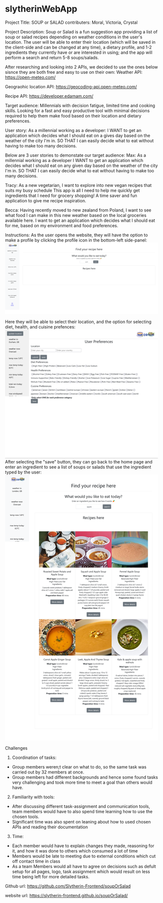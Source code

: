 # slytherinWebApp
Project Title: SOUP or SALAD
contributers: Moral, Victoria, Crystal

Project Description:
Soup or Salad is a fun suggestion app providing a list of soup or salad recipes depending on weather conditions in the user's location. The user will be able to enter their location (which will be saved in the client-side and can be changed at any time), a dietary profile, and 1-2 ingredients they currently have or are interested in using; and the app will perform a search and return 5-8 soups/salads.

After researching and looking into 2 APIs, we decided to use the ones below sisnce they are both free and easy to use on their own:
Weather API:
https://open-meteo.com/

Geograohic location API:
https://geocoding-api.open-meteo.com/

Recipe API:
https://developer.edamam.com/

Target audience:
Millennials with decision fatigue, limited time and cooking skills. Looking for a fast and easy productive tool with minimal decisions required to help them make food based on their location and dietary preferences.


User story:
As a millennial working as a developer:
I WANT to get an application which decides what I should eat on a gives day based on the weather of the city I'm in. 
SO THAT I can easily decide what to eat without having to make too many decisions.



Below are 3 user stories to demonstate our target audience:
Max:
As a millennial working as a developer
I WANT to get an application which decides what I should eat on any given day based on the weather of the city I'm in.
SO THAT I can easily decide what to eat without having to make too many decisions.
 
Tracy:
As a new vegetarian, I want to explore into new vegan recipes that suits my busy schedule
This app is all I need to help me quickly get ingredients that I need for grocery shopping!
A time saver and fun application to give me recipe inspiration.

Becca:
Having recently moved to new zealand from Poland, I want to see what food I can make in this new weather based on the local groceries available here. I want to get an application which decides what I should eat for me, based on my environment and food preferences.




Instructions:
As the user opens the website, they will have the option to make a profile by clicking the profile icon in the bottom-left side-panel:
<img src="./Images/HomePage.png">


Here they will be able to select their location, and the option for selecting diet, health, and cuisine prefences:
<img src="./Images/Preferences.png">
After selecting the "save" button, they can go back to the home page and enter an ingredient to see a list of soups or salads that use the ingredient typed by the user:
<img src="./Images/Results.png">

Challenges
1. Coordination of tasks:
- Group members weren;t clear on what to do, so the same task was carried out by 32 members at once.
- Group members had different backgrounds and hence some found tasks very challenging and took more time to meet a goal than others would have.

2. Familiarity with tools:
- After discussing different task-assignment and communication tools, team members would have to also spend time learning how to use the chosen tools.
- Significant time was also spent on leaning about how to used chosen APIs and reading their documentation

3. Time:
- Each member would have to explain changes they made, reasoning for it, and how it was done to others which consumed a lot of time
- Members would be late to meeting due to external conditions which cut off contact time in class
- As a team Members would all have to agree on decisions such as defult setup for all pages, logo, task assignment which would result on less time being left for more detailed tasks.

Github url:
https://github.com/Slytherin-Frontend/soupOrSalad

website url:
https://slytherin-frontend.github.io/soupOrSalad/

